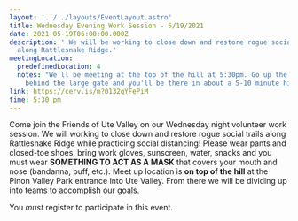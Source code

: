 ```yaml
---
layout: '../../layouts/EventLayout.astro'
title: Wednesday Evening Work Session - 5/19/2021
date: 2021-05-19T06:00:00.000Z
description: ' We will be working to close down and restore rogue social trails
  along Rattlesnake Ridge.'
meetingLocation:
  predefinedLocation: 4
  notes: "We'll be meeting at the top of the hill at 5:30pm. Go up the gravel road
    behind the large gate and you'll be there in about a 5-10 minute hike. "
link: https://cerv.is/m?0132gYFePiM
time: 5:30 pm
---
```


Come join the Friends of Ute Valley on our Wednesday night volunteer work session. We will working to close down and restore rogue social trails along Rattlesnake Ridge while practicing social distancing! Please wear pants and closed-toe shoes, bring work gloves, sunscreen, water, snacks and you must wear **SOMETHING TO ACT AS A MASK** that covers your mouth and nose (bandanna, buff, etc.). Meet up location is **on top of the hill** at the Pinon Valley Park entrance into Ute Valley. From there we will be dividing up into teams to accomplish our goals.

You _must_ register to participate in this event.
